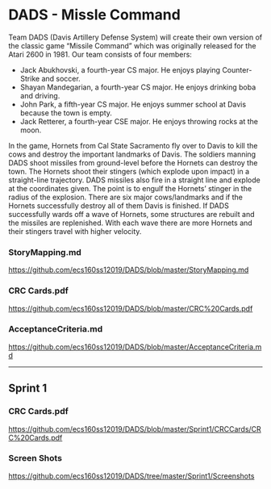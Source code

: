 # DADS - Missle Command

Team DADS (Davis Artillery Defense System) will create their own version of the classic game “Missile Command” which was originally released for the Atari 2600 in 1981. Our team consists of four members: 
* Jack Abukhovski, a fourth-year CS major. He enjoys playing Counter-Strike and soccer. 
* Shayan Mandegarian, a fourth-year CS major. He enjoys drinking boba and driving. 
* John Park, a fifth-year CS major. He enjoys summer school at Davis because the town is empty. 
* Jack Retterer, a fourth-year CSE major. He enjoys throwing rocks at the moon.

In the game, Hornets from Cal State Sacramento fly over to Davis to kill the cows and destroy the important landmarks of Davis. The soldiers manning DADS shoot missiles from ground-level before the Hornets can destroy the town. 
The Hornets shoot their stingers (which explode upon impact) in a straight-line trajectory. DADS missiles also fire in a straight line and explode at the coordinates given. The point is to engulf the Hornets’ stinger in the radius of the explosion.
There are six major cows/landmarks and if the Hornets successfully destroy all of them Davis is finished. If DADS successfully wards off a wave of Hornets, some structures are rebuilt and the missiles are replenished.
With each wave there are more Hornets and their stingers travel with higher velocity.

### StoryMapping.md
https://github.com/ecs160ss12019/DADS/blob/master/StoryMapping.md

### CRC Cards.pdf
https://github.com/ecs160ss12019/DADS/blob/master/CRC%20Cards.pdf

### AcceptanceCriteria.md
https://github.com/ecs160ss12019/DADS/blob/master/AcceptanceCriteria.md

---
## Sprint 1

### CRC Cards.pdf
https://github.com/ecs160ss12019/DADS/blob/master/Sprint1/CRCCards/CRC%20Cards.pdf

### Screen Shots
https://github.com/ecs160ss12019/DADS/tree/master/Sprint1/Screenshots
